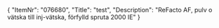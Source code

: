 {
  "ItemNr": "076680",
  "Title": "test",
  "Description": "ReFacto AF, pulv o vätska till inj-vätska, förfylld spruta 2000 IE"
}